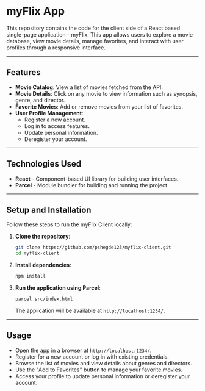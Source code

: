 # myFlix App 

This repository contains the code for the client side of a React based single-page application - myFlix. This app allows users to explore a movie database, view movie details, manage favorites, and interact with user profiles through a responsive interface.

---

## Features
- **Movie Catalog**: View a list of movies fetched from the API.
- **Movie Details**: Click on any movie to view information such as synopsis, genre, and director.
- **Favorite Movies**: Add or remove movies from your list of favorites.
- **User Profile Management**:
  - Register a new account.
  - Log in to access features.
  - Update personal information.
  - Deregister your account.

---

## Technologies Used
- **React** - Component-based UI library for building user interfaces.
- **Parcel** - Module bundler for building and running the project.

---

## Setup and Installation
Follow these steps to run the myFlix Client locally:

1. **Clone the repository**:
   ```bash
   git clone https://github.com/pshegde123/myflix-client.git
   cd myflix-client
   ```

2. **Install dependencies**:
   ```bash
   npm install
   ```

3. **Run the application using Parcel**:
   ```bash
   parcel src/index.html
   ```
   The application will be available at `http://localhost:1234/`.
---

## Usage
- Open the app in a browser at `http://localhost:1234/`.
- Register for a new account or log in with existing credentials.
- Browse the list of movies and view details about genres and directors.
- Use the "Add to Favorites" button to manage your favorite movies.
- Access your profile to update personal information or deregister your account.
